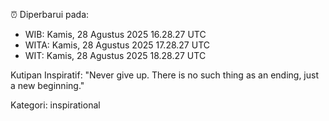 ⏰ Diperbarui pada:
- WIB: Kamis, 28 Agustus 2025 16.28.27 UTC
- WITA: Kamis, 28 Agustus 2025 17.28.27 UTC
- WIT: Kamis, 28 Agustus 2025 18.28.27 UTC

Kutipan Inspiratif:
"Never give up. There is no such thing as an ending, just a new beginning."


Kategori: inspirational

